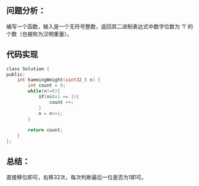 ## 问题分析： 

编写一个函数，输入是一个无符号整数，返回其二进制表达式中数字位数为 ‘1’ 的个数（也被称为汉明重量）。


## 代码实现
```c
class Solution {
public:
    int hammingWeight(uint32_t n) {
        int count = 0;
        while(n!=0){
            if(n&0x1 == 1){
                count ++;
            }
            n = n>>1;
        }
        
        return count;
    }
};
```
## 总结：
直接移位即可，右移32次，每次判断最后一位是否为1即可。